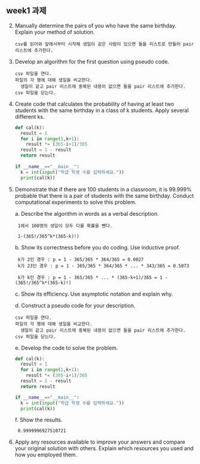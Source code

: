 ## week1 과제

2. Manually determine the pairs of you who have the same birthday. Explain your method of solution.

     ```
     csv를 읽어와 앞에서부터 시작해 생일이 같은 사람이 있으면 둘을 리스트로 만들어 pair 리스트에 추가한다.
     ```

3. Develop an algorithm for the first question using pseudo code.

    ```
    csv 파일을 연다.
    파일의 각 행에 대해 생일을 비교한다.
      생일이 같고 pair 리스트에 중복된 내용이 없으면 둘을 pair 리스트에 추가한다.
    csv 파일을 닫는다.
    ```
4. Create code that calculates the probability of having at least two students with the same birthday in a class of k students. Apply several different ks.

    ```python
    def cal(k):
      result = 1
      for i in range(1,k+1):
        result *= (365-i+1)/365
      result = 1 - result
      return result
      
    if __name__=="__main__":
      k = int(input("학급 학생 수를 입력하세요."))
      print(cal(k))
    ```


5. Demonstrate that if there are 100 students in a classroom, it is 99.999% probable that there is a pair of students with the same birthday. Conduct computational experiments to solve this problem. 

    a. Describe the algorithm in words as a verbal description.
        
        1에서 100명의 생일이 모두 다를 확률을 뺀다. 
        
        1-(365!/365^k*(365-k)!)

    b. Show its correctness before you do coding. Use inductive proof.
        
        k가 2인 경우 : p = 1 - 365/365 * 364/365 = 0.0027
        k가 23인 경우 : p = 1 - 365/365 * 364/365 * ... * 343/365 = 0.5073
        
        k가 k인 경우 : p = 1 - 365/365 * ... * (365-k+1)/365 = 1 - (365!/365^k*(365-k)!)

    c. Show its efficiency. Use asymptotic notation and explain why.

    d. Construct a pseudo code for your description.

    ```
    csv 파일을 연다.
    파일의 각 행에 대해 생일을 비교한다.
      생일이 같고 pair 리스트에 중복된 내용이 없으면 둘을 pair 리스트에 추가한다.
    csv 파일을 닫는다.
    ```
    e. Develop the code to solve the problem.

    ```python
    def cal(k):
      result = 1
      for i in range(1,k+1):
        result *= (365-i+1)/365
      result = 1 - result
      return result

    if __name__=="__main__":
      k = int(input("학급 학생 수를 입력하세요."))
      print(cal(k))
    ```
    f. Show the results.
    
        0.9999996927510721
6. Apply any resources available to improve your answers and compare your original solution with others. Explain which resources you used and how you employed them.
